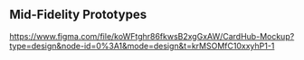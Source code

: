 ## Mid-Fidelity Prototypes
https://www.figma.com/file/koWFtghr86fkwsB2xgGxAW/CardHub-Mockup?type=design&node-id=0%3A1&mode=design&t=krMSOMfC10xxyhP1-1
